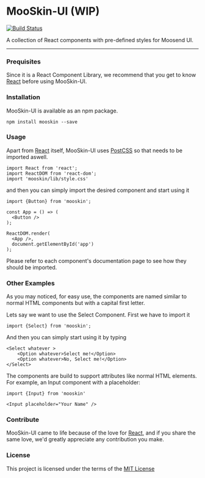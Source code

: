 # MooSkin-UI (WIP)


[![Build Status](https://travis-ci.org/moosend/mooskin-ui.svg?branch=master)](https://travis-ci.org/moosend/mooskin-ui)


A collection of React components with pre-defined styles for Moosend UI.

___

### Prequisites

Since it is a React Component Library, we recommend that you get to know [React](https://facebook.github.io/react/) before using MooSkin-UI.

### Installation

MooSkin-UI is available as an npm package.

```
npm install mooskin --save
```

### Usage

Apart from [React](https://facebook.github.io/react/) itself, MooSkin-UI uses [PostCSS](https://github.com/postcss/postcss) so that needs to be imported aswell.

```
import React from 'react';
import ReactDOM from 'react-dom';
import 'mooskin/lib/style.css'
```

and then you can simply import the desired component and start using it

```
import {Button} from 'mooskin';

const App = () => (
  <Button />
);

ReactDOM.render(
  <App />,
  document.getElementById('app')
);
```

Please refer to each component's documentation page to see how they should be imported.

### Other Examples

As you may noticed, for easy use, the components are named similar to normal HTML components but with a capital first letter.

Lets say we want to use the Select Component. First we have to import it

```
import {Select} from 'mooskin';
```

And then you can simply start using it by typing

```
<Select whatever >
    <Option whatever>Select me!</Option>
    <Option whatever>No, Select me!</Option>
</Select>
```

The components are build to support attributes like normal HTML elements. For example, an Input component with a placeholder:

```
import {Input} from 'mooskin'

<Input placeholder="Your Name" />
```

### Contribute

MooSkin-UI came to life because of the love for [React](https://facebook.github.io/react/), and if you share the same love, we'd greatly appreciate any contribution you make.

### License

This project is licensed under the terms of the [MIT License](https://github.com/moosend/mooskin-ui/blob/master/LICENSE)



